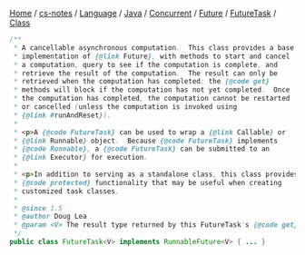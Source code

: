 [Home](https://mengxianbin.github.io) /
[cs-notes](https://mengxianbin.github.io/cs-notes/content) /
[Language](https://mengxianbin.github.io/cs-notes/content/Language) /
[Java](https://mengxianbin.github.io/cs-notes/content/Language/Java) /
[Concurrent](https://mengxianbin.github.io/cs-notes/content/Language/Java/Concurrent) /
[Future](https://mengxianbin.github.io/cs-notes/content/Language/Java/Concurrent/Future) /
[FutureTask](https://mengxianbin.github.io/cs-notes/content/Language/Java/Concurrent/Future/FutureTask) /
[Class](https://mengxianbin.github.io/cs-notes/content/Language/Java/Concurrent/Future/FutureTask/Class)


```java
/**
 * A cancellable asynchronous computation.  This class provides a base
 * implementation of {@link Future}, with methods to start and cancel
 * a computation, query to see if the computation is complete, and
 * retrieve the result of the computation.  The result can only be
 * retrieved when the computation has completed; the {@code get}
 * methods will block if the computation has not yet completed.  Once
 * the computation has completed, the computation cannot be restarted
 * or cancelled (unless the computation is invoked using
 * {@link #runAndReset}).
 *
 * <p>A {@code FutureTask} can be used to wrap a {@link Callable} or
 * {@link Runnable} object.  Because {@code FutureTask} implements
 * {@code Runnable}, a {@code FutureTask} can be submitted to an
 * {@link Executor} for execution.
 *
 * <p>In addition to serving as a standalone class, this class provides
 * {@code protected} functionality that may be useful when creating
 * customized task classes.
 *
 * @since 1.5
 * @author Doug Lea
 * @param <V> The result type returned by this FutureTask's {@code get} methods
 */
public class FutureTask<V> implements RunnableFuture<V> { ... }
```

